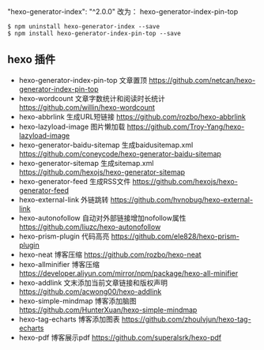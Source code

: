 "hexo-generator-index": "^2.0.0"
改为：
hexo-generator-index-pin-top

```shell
$ npm uninstall hexo-generator-index --save
$ npm install hexo-generator-index-pin-top --save
```

## hexo 插件

- hexo-generator-index-pin-top	文章置顶	https://github.com/netcan/hexo-generator-index-pin-top
- hexo-wordcount	文章字数统计和阅读时长统计	https://github.com/willin/hexo-wordcount
- hexo-abbrlink	生成URL短链接	https://github.com/rozbo/hexo-abbrlink
- hexo-lazyload-image	图片懒加载	https://github.com/Troy-Yang/hexo-lazyload-image
- hexo-generator-baidu-sitemap	生成baidusitemap.xml	https://github.com/coneycode/hexo-generator-baidu-sitemap
- hexo-generator-sitemap	生成sitemap.xml	https://github.com/hexojs/hexo-generator-sitemap
- hexo-generator-feed	生成RSS文件	https://github.com/hexojs/hexo-generator-feed
- hexo-external-link	外链跳转	https://github.com/hvnobug/hexo-external-link
- hexo-autonofollow	自动对外部链接增加nofollow属性	https://github.com/liuzc/hexo-autonofollow
- hexo-prism-plugin	代码高亮	https://github.com/ele828/hexo-prism-plugin
- hexo-neat	博客压缩	https://github.com/rozbo/hexo-neat
- hexo-allminifier	博客压缩	https://developer.aliyun.com/mirror/npm/package/hexo-all-minifier
- hexo-addlink	文末添加当前文章链接和版权声明	https://github.com/acwong00/hexo-addlink
- hexo-simple-mindmap	博客添加脑图	https://github.com/HunterXuan/hexo-simple-mindmap
- hexo-tag-echarts	博客添加图表	https://github.com/zhoulvjun/hexo-tag-echarts
- hexo-pdf	博客展示pdf	https://github.com/superalsrk/hexo-pdf
